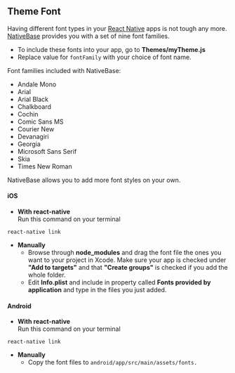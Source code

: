 ## Theme Font

Having different font types in your [React Native](https://facebook.github.io/react-native/) apps is not tough any more.<br />
[NativeBase](https://nativebase.io/) provides you with a set of nine font families.<br />


* To include these fonts into your app, go to **Themes/myTheme.js**
* Replace value for <code>fontFamily</code> with your choice of font name.


Font families included with NativeBase:
* Andale Mono
* Arial
* Arial Black
* Chalkboard
* Cochin
* Comic Sans MS
* Courier New
* Devanagiri
* Georgia
* Microsoft Sans Serif
* Skia
* Times New Roman


NativeBase allows you to add more font styles on your own.


#### iOS
* **With react-native**<br />
Run this command on your terminal<br />
<pre class="command-line language-xxx" data-output="2-19"><code>react-native link</code></pre>
* **Manually**
  * Browse through **node_modules** and drag the font file the ones you want to your project in Xcode. Make sure your app is checked under **"Add to targets"** and that **"Create groups"** is checked if you add the whole folder.
  * Edit **Info.plist** and include in property called **Fonts provided by application** and type in the files you just added.

#### Android
* **With react-native**<br />
Run this command on your terminal<br />
<pre class="command-line language-xxx" data-output="2-19"><code>react-native link</code></pre>
* **Manually**
  * Copy the font files to <code>android/app/src/main/assets/fonts.</code>
